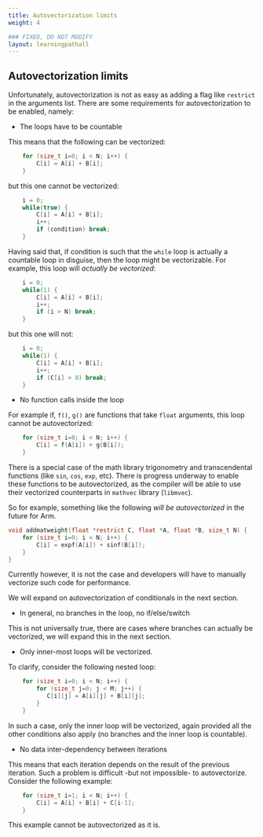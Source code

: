 ```yaml
---
title: Autovectorization limits
weight: 4

### FIXED, DO NOT MODIFY
layout: learningpathall
---
```


## Autovectorization limits

Unfortunately, autovectorization is not as easy as adding a flag like `restrict` in the arguments list. There are some requirements for autovectorization to be enabled, namely:

* The loops have to be countable

This means that the following can be vectorized:

```C
    for (size_t i=0; i < N; i++) {
        C[i] = A[i] + B[i];
    }
```

but this one cannot be vectorized:

```C
    i = 0;
    while(true) {
        C[i] = A[i] + B[i];
        i++;
        if (condition) break;
    }
```

Having said that, if condition is such that the `while` loop is actually a countable loop in disguise, then the loop might be vectorizable. For example, this loop will *actually be vectorized*:

```C
    i = 0;
    while(1) {
        C[i] = A[i] + B[i];
        i++;
        if (i > N) break;
    }
```
but this one will not:

```C
    i = 0;
    while(1) {
        C[i] = A[i] + B[i];
        i++;
        if (C[i] > 0) break;
    }
```

* No function calls inside the loop

For example if, `f()`, `g()` are functions that take `float` arguments, this loop cannot be autovectorized:

```C
    for (size_t i=0; i < N; i++) {
        C[i] = f(A[i]) + g(B[i]);
    }
```

There is a special case of the math library trigonometry and transcendental functions (like `sin`, `cos`, `exp`, etc). There is progress underway to enable these functions to be autovectorized, as the compiler will be able to use their vectorized counterparts in `mathvec` library (`libmvec`).

So for example, something like the following *will be autovectorized* in the future for Arm.

```C
void addmatweight(float *restrict C, float *A, float *B, size_t N) {
    for (size_t i=0; i < N; i++) {
        C[i] = expf(A[i]) + sinf(B[i]);
    }
}
```

Currently however, it is not the case and developers will have to manually vectorize such code for performance.

We will expand on autovectorization of conditionals in the next section.

* In general, no branches in the loop, no if/else/switch

This is not universally true, there are cases where branches can actually be vectorized, we will expand this in the next section.

* Only inner-most loops will be vectorized.

To clarify, consider the following nested loop:

```C
    for (size_t i=0; i < N; i++) {
        for (size_t j=0; j < M; j++) {
           C[i][j] = A[i][j] + B[i][j];
        }
    }
```

In such a case, only the inner loop will be vectorized, again provided all the other conditions also apply (no branches and the inner loop is countable).

* No data inter-dependency between iterations

This means that each iteration depends on the result of the previous iteration. Such a problem is difficult -but not impossible- to autovectorize. Consider the following example:

```C
    for (size_t i=1; i < N; i++) {
        C[i] = A[i] + B[i] + C[i-1];
    }
```

This example cannot be autovectorized as it is. 